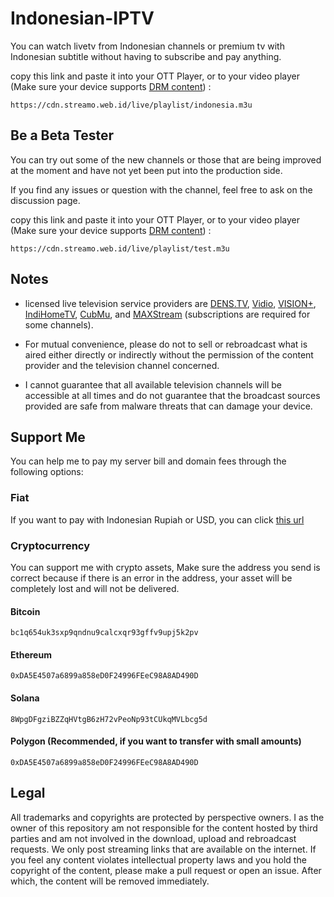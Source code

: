 # Indonesian-IPTV

You can watch livetv from Indonesian channels or premium tv with Indonesian subtitle without having to subscribe and pay anything.

copy this link and paste it into your OTT Player, or to your video player (Make sure your device supports [DRM content](https://support.vidio.com/support/solutions/articles/43000656969-apa-itu-drm-)) :

```
https://cdn.streamo.web.id/live/playlist/indonesia.m3u
```

## Be a Beta Tester
You can try out some of the new channels or those that are being improved at the moment and have not yet been put into the production side.

If you find any issues or question with the channel, feel free to ask on the discussion page.

copy this link and paste it into your OTT Player, or to your video player (Make sure your device supports [DRM content](https://support.vidio.com/support/solutions/articles/43000656969-apa-itu-drm-)) :

```
https://cdn.streamo.web.id/live/playlist/test.m3u
```


## Notes

* licensed live television service providers are [DENS.TV](https://www.dens.tv), [Vidio](https://vidio.com/live), [VISION+](https://www.visionplus.id/webclient/#/live), [IndiHomeTV](https://www.indihometv.com/livetv), [CubMu](https://www.cubmu.com/), and [MAXStream](https://maxstream.tv/tv-channels) (subscriptions are required for some channels).

* For mutual convenience, please do not to sell or rebroadcast what is aired either directly or indirectly without the permission of the content provider and the television channel concerned.

* I cannot guarantee that all available television channels will be accessible at all times and do not guarantee that the broadcast sources provided are safe from malware threats that can damage your device.



## Support Me

You can help me to pay my server bill and domain fees through the following options:

### Fiat

If you want to pay with Indonesian Rupiah or USD, you can click [this url](https://www.streamo.web.id/dukungan)

### Cryptocurrency

You can support me with crypto assets, Make sure the address you send is correct because if there is an error in the address, your asset will be completely lost and will not be delivered.

#### Bitcoin
```
bc1q654uk3sxp9qndnu9calcxqr93gffv9upj5k2pv
```

#### Ethereum
```
0xDA5E4507a6899a858eD0F24996FEeC98A8AD490D
```


#### Solana
```
8WpgDFgziBZZqHVtgB6zH72vPeoNp93tCUkqMVLbcg5d
```

#### Polygon (Recommended, if you want to transfer with small amounts)
```
0xDA5E4507a6899a858eD0F24996FEeC98A8AD490D
```


## Legal

All trademarks and copyrights are protected by perspective owners. I as the owner of this repository am not responsible for the content hosted by third parties and am not involved in the download, upload and rebroadcast requests. We only post streaming links that are available on the internet. If you feel any content violates intellectual property laws and you hold the copyright of the content, please make a pull request or open an issue. After which, the content will be removed immediately.
